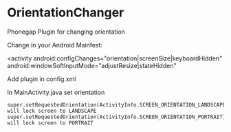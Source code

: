 OrientationChanger
==================

Phonegap Plugin for changing orientation


Change in your Android Mainfest:


<activity
            android:configChanges="orientation|screenSize|keyboardHidden"
            android:windowSoftInputMode="adjustResize|stateHidden"
 </activity>
 
 
 
 Add plugin in config.xml
 
  <plugin name="OrientationChanger" value="com.vickygonsalves.OrientationChanger.OrientationChanger" />



In MainActivity.java set orientation

	super.setRequestedOrientation(ActivityInfo.SCREEN_ORIENTATION_LANDSCAPE);//This will lock screen to LANDSCAPE
	super.setRequestedOrientation(ActivityInfo.SCREEN_ORIENTATION_PORTRAIT);//This will lock screen to PORTRAIT
